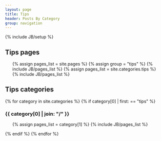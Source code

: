```yaml
---
layout: page
title: Tips
header: Posts By Category
group: navigation
---
```

{% include JB/setup %}

## Tips pages
<ul>
{% assign pages_list = site.pages %}
{% assign group = "tips" %}
{% include JB/pages_list %}
{% assign pages_list = site.categories.tips %}
{% include JB/pages_list %}
</ul>

## Tips categories
{% for category in site.categories %} 
  {% if category[0] | first: == "tips" %}
  <h3 id="{{ category[0] | join: "-" }}-ref">{{ category[0] | join: "/" }}</h3>
  <ul>
    {% assign pages_list = category[1] %}  
    {% include JB/pages_list %}
  </ul>
  {% endif %}
{% endfor %}
